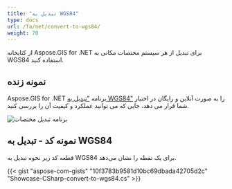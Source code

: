 ```yaml
---
title: "تبدیل به WGS84"
type: docs
url: /fa/net/convert-to-wgs84/
weight: 70
---
```


از کتابخانه Aspose.GIS for .NET برای تبدیل از هر سیستم مختصات مکانی به WGS84 استفاده کنید.

## **نمونه زنده**

Aspose.GIS for .NET برنامه ["تبدیل به WGS84"](https://products.aspose.app/gis/transformation/convert-to-wgs84) را به صورت آنلاین و رایگان در اختیار شما قرار می دهد، جایی که می توانید عملکرد و کیفیت آن را بررسی کنید.

![برنامه تبدیل مختصات](transform-coordinates.png)

## **نمونه کد - تبدیل به WGS84**

قطعه کد زیر نحوه تبدیل به WGS84 برای یک نقطه را نشان می‌دهد.

{{< gist "aspose-com-gists" "10f3783b9581d10bc69dbada42705d2c" "Showcase-CSharp-convert-to-wgs84.cs" >}}
